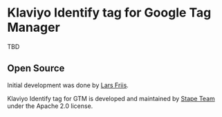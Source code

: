 # Klaviyo Identify tag for Google Tag Manager

TBD

## Open Source

Initial development was done by [Lars Friis](https://www.linkedin.com/in/lars-friis/).

Klaviyo Identify tag for GTM is developed and maintained by [Stape Team](https://stape.io/) under the Apache 2.0 license.
